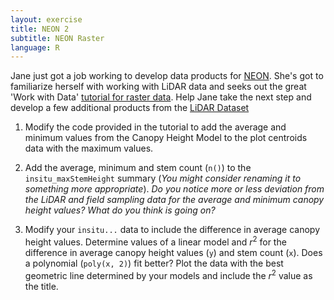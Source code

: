 ```yaml
---
layout: exercise
title: NEON 2
subtitle: NEON Raster
language: R
---
```


Jane just got a job working to develop data products for [NEON](neoninc.org). 
She's got to familiarize herself with working with LiDAR data and seeks out the 
great 'Work with Data' [tutorial for raster data](http://neondataskills.org/lidar-data/lidar-data-rasters-in-R/). 
Help Jane take the next step and develop a few additional products from the 
[LiDAR Dataset](http://www.neonhighered.org/Data/LidarActivity/CHM_InSitu_Data.zip)

1. Modify the code provided in the tutorial to add the average and minimum
values from the Canopy Height Model to the plot centroids data with the maximum 
values.

2. Add the average, minimum and stem count (`n()`) to the `insitu_maxStemHeight` 
summary (*You might consider renaming it to something more appropriate*). *Do 
you notice more or less deviation from the LiDAR and field sampling data 
for the average and minimum canopy height values? What do you think is going on?*

3. Modify your `insitu...` data to include the difference in average canopy 
height values. Determine values of a linear model and *r*<sup>2</sup> for the  
difference in average canopy height values (`y`) and stem count (`x`). Does a 
polynomial (`poly(x, 2)`) fit better? Plot the data with the best geometric line 
determined by your models and include the *r*<sup>2</sup> value as the title.